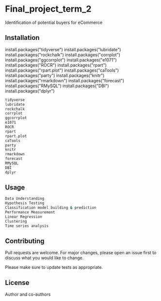 # Final_project_term_2

Identification of potential buyers for eCommerce
## Installation

install.packages("tidyverse") 
install.packages("lubridate") 
install.packages("rockchalk")
install.packages("corrplot")
install.packages("ggcorrplot")
install.packages("e1071")
install.packages("ROCR")
install.packages("rpart")
install.packages("rpart.plot")
install.packages("caTools")
install.packages("party")
install.packages("knitr")
install.packages("rmarkdown")
install.packages("forecast")
install.packages("RMySQL")
install.packages("DBI")
install.packages("dplyr")

```bash
tidyverse
lubridate
rockchalk
corrplot
ggcorrplot
e1071
ROCR
rpart
rpart.plot
caTools
party
knitr
rmarkdown
forecast
RMySQL
DBI
dplyr
```

## Usage

```bash
Data Understanding
Hypothesis Testing
Classification model building & prediction
Performance Measurement
Linear Regression
Clustering
Time series analysis
```

## Contributing
Pull requests are welcome. For major changes, please open an issue first to discuss what you would like to change.

Please make sure to update tests as appropriate.

## License 
Author and co-authors
